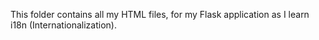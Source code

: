 This folder contains all my HTML files, for my Flask application as I learn i18n (Internationalization).
